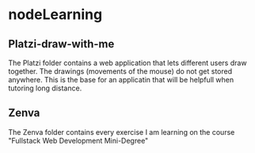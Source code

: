 # nodeLearning

## Platzi-draw-with-me
The Platzi folder contains a web application that lets different users draw together.  The drawings (movements of the mouse) do not get stored anywhere.  This is the base for an applicatin that will be helpfull when tutoring long distance.

## Zenva
The Zenva folder contains every exercise I am learning on the course "Fullstack Web Development Mini-Degree"
